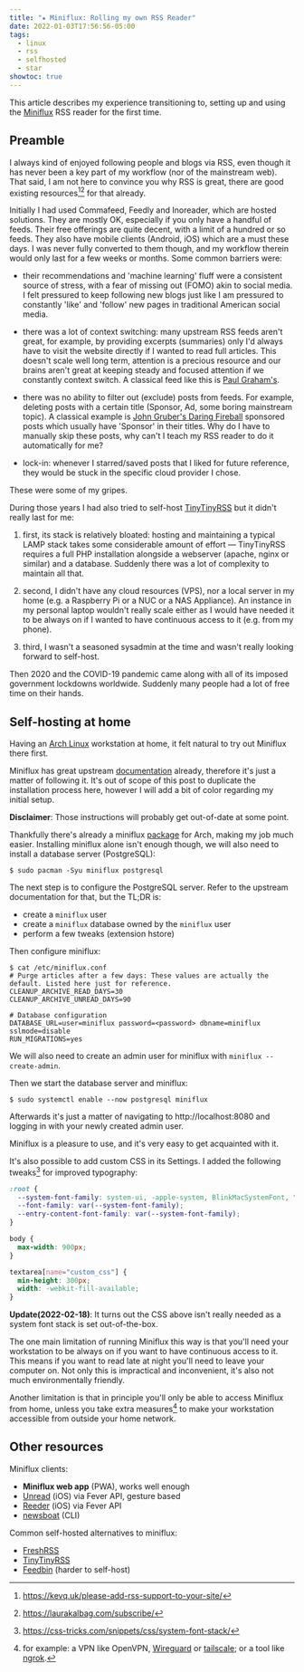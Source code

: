 ```yaml
---
title: "★ Miniflux: Rolling my own RSS Reader"
date: 2022-01-03T17:56:56-05:00
tags:
  - linux
  - rss
  - selfhosted
  - star
showtoc: true
---
```


This article describes my experience transitioning to, setting up and using the
[Miniflux](https://miniflux.app/) RSS reader for the first time.

<!--more-->

## Preamble

I always kind of enjoyed following people and blogs via RSS, even though it has never been a key part of my workflow (nor of the mainstream web). That said, I am not here to convince you why RSS is great, there are good existing resources[^kevq][^laura] for that already.

Initially I had used Commafeed, Feedly and Inoreader, which are hosted solutions. They are mostly OK, especially if you only have a handful of feeds. Their free offerings are quite decent, with a limit of a hundred or so feeds. They also have mobile clients (Android, iOS) which are a must these days. I was never fully converted to them though, and my workflow therein would only last for a few weeks or months. Some common barriers were:

- their recommendations and 'machine learning' fluff were a consistent source of stress, with a fear of missing out (FOMO) akin to social media. I felt pressured to keep following new blogs just like I am pressured to constantly 'like' and 'follow' new pages in traditional American social media.

- there was a lot of context switching: many upstream RSS feeds aren't great, for example, by providing excerpts (summaries) only I'd always have to visit the website directly if I wanted to read full articles. This doesn't scale well long term, attention is a precious resource and our brains aren't great at keeping steady and focused attention if we constantly context switch. A classical feed like this is [Paul Graham's](http://www.aaronsw.com/2002/feeds/pgessays.rss).

- there was no ability to filter out (exclude) posts from feeds. For example, deleting posts with a certain title (Sponsor, Ad, some boring mainstream topic). A classical example is [John Gruber's Daring Fireball](https://daringfireball.net/) sponsored posts which usually have 'Sponsor' in their titles. Why do I have to manually skip these posts, why can't I teach my RSS reader to do it automatically for me?

- lock-in: whenever I starred/saved posts that I liked for future reference, they would be stuck in the specific cloud provider I chose.

These were some of my gripes.

During those years I had also tried to self-host [TinyTinyRSS][tinytinyrss] but it didn't really last for me:

1. first, its stack is relatively bloated: hosting and maintaining a typical LAMP stack takes some considerable amount of effort — TinyTinyRSS requires a full PHP installation alongside a webserver (apache, nginx or similar) and a database. Suddenly there was a lot of complexity to maintain all that.

2. second, I didn't have any cloud resources (VPS), nor a local server in my home (e.g. a Raspberry Pi or a NUC or a NAS Appliance). An instance in my personal laptop wouldn't really scale either as I would have needed it to be always on if I wanted to have continuous access to it (e.g. from my phone).

3. third, I wasn't a seasoned sysadmin at the time and wasn't really looking forward to self-host.

Then 2020 and the COVID-19 pandemic came along with all of its imposed
government lockdowns worldwide. Suddenly many people had a lot of free time on
their hands.

## Self-hosting at home

Having an [Arch Linux](https://archlinux.org/) workstation at home, it felt natural to try out Miniflux there first.

Miniflux has great upstream [documentation](https://miniflux.app/docs/installation.html#debian) already, therefore it's just a matter of following it. It's out of scope of this post to duplicate the installation process here, however I will add a bit of color regarding my initial setup.

**Disclaimer**: Those instructions will probably get out-of-date at some point.

Thankfully there's already a miniflux [package](https://archlinux.org/packages/community/x86_64/miniflux/) for Arch, making my job much easier. Installing miniflux alone isn't enough though, we will also need to install a database server (PostgreSQL):

```shell
$ sudo pacman -Syu miniflux postgresql
```

The next step is to configure the PostgreSQL server. Refer to the upstream documentation for that, but the TL;DR is:

- create a `miniflux` user
- create a `miniflux` database owned by the `miniflux` user
- perform a few tweaks (extension hstore)

Then configure miniflux:

```shell
$ cat /etc/miniflux.conf
# Purge articles after a few days: These values are actually the default. Listed here just for reference.
CLEANUP_ARCHIVE_READ_DAYS=30
CLEANUP_ARCHIVE_UNREAD_DAYS=90

# Database configuration
DATABASE_URL=user=miniflux password=<password> dbname=miniflux sslmode=disable
RUN_MIGRATIONS=yes
```

We will also need to create an admin user for miniflux with `miniflux --create-admin`.

Then we start the database server and miniflux:

```shell
$ sudo systemctl enable --now postgresql miniflux
```

Afterwards it's just a matter of navigating to http://localhost:8080 and logging in with your newly created admin user.

Miniflux is a pleasure to use, and it's very easy to get acquainted with it.

It's also possible to add custom CSS in its Settings. I added the following tweaks[^system-font-stack] for improved typography:

```css
:root {
  --system-font-family: system-ui, -apple-system, BlinkMacSystemFont, "Segoe UI", Roboto, Helvetica, Arial, "Noto Sans", sans-serif, "Apple Color Emoji", "Segoe UI Emoji", "Segoe UI Symbol", "Noto Color Emoji";
  --font-family: var(--system-font-family);
  --entry-content-font-family: var(--system-font-family);
}

body {
  max-width: 900px;
}

textarea[name="custom_css"] {
  min-height: 300px;
  width: -webkit-fill-available;
}
```

**Update(2022-02-18)**: It turns out the CSS above isn't really needed as a system font stack is set out-of-the-box.

The one main limitation of running Miniflux this way is that you'll need your workstation to be always on if you want to have continuous access to it. This means if you want to read late at night you'll need to leave your computer on. Not only this is impractical and inconvenient, it's also not much environmentally friendly.

Another limitation is that in principle you'll only be able to access Miniflux from home, unless you take extra measures[^extra-measures] to make your workstation accessible from outside your home network.

## Other resources

Miniflux clients:

- **Miniflux web app** (PWA), works well enough
- [Unread](https://apps.apple.com/us/app/unread-an-rss-reader/id1363637349) (iOS) via Fever API, gesture based
- [Reeder](https://reederapp.com/) (iOS) via Fever API
- [newsboat](https://newsboat.org/releases/2.21/docs/newsboat.html#_miniflux) (CLI)

Common self-hosted alternatives to miniflux:

- [FreshRSS][freshrss]
- [TinyTinyRSS][tinytinyrss]
- [Feedbin][feedbin] (harder to self-host)


[feedbin]: https://feedbin.com/
[freshrss]: https://freshrss.org/
[tinytinyrss]: https://tt-rss.org/

[^kevq]: https://kevq.uk/please-add-rss-support-to-your-site/
[^laura]: https://laurakalbag.com/subscribe/
[^system-font-stack]: https://css-tricks.com/snippets/css/system-font-stack/
[^extra-measures]: for example: a VPN like OpenVPN, [Wireguard](https://www.wireguard.com/) or [tailscale](https://tailscale.com/); or a tool like [ngrok](https://ngrok.com/).

